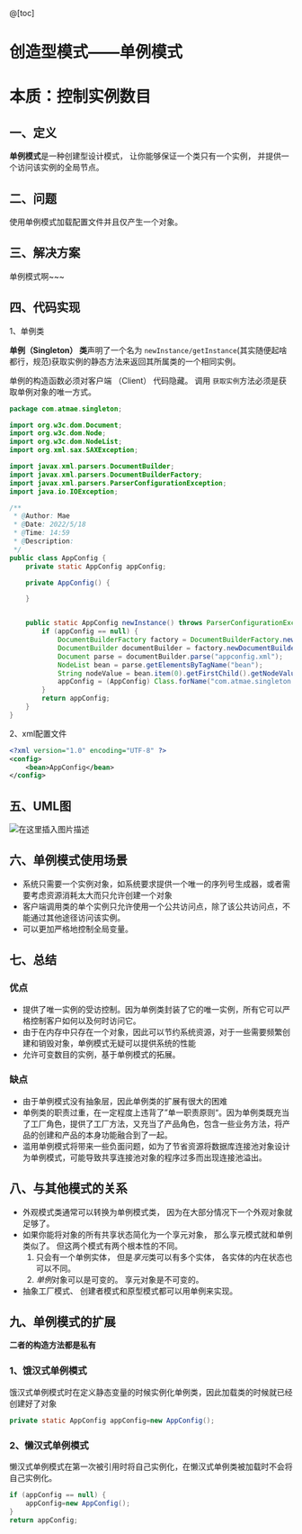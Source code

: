 @[toc]

# 创造型模式——单例模式
# 本质：控制实例数目
## 一、定义

**单例模式**是一种创建型设计模式， 让你能够保证一个类只有一个实例， 并提供一个访问该实例的全局节点。

## 二、问题

使用单例模式加载配置文件并且仅产生一个对象。

## 三、解决方案

单例模式啊~~~

## 四、代码实现

1、单例类

**单例（Singleton） 类**声明了一个名为 `new­Instance/getInstance`(其实随便起啥都行，规范)获取实例的静态方法来返回其所属类的一个相同实例。

单例的构造函数必须对客户端 （Client） 代码隐藏。 调用 `获取实例`方法必须是获取单例对象的唯一方式。

```java
package com.atmae.singleton;

import org.w3c.dom.Document;
import org.w3c.dom.Node;
import org.w3c.dom.NodeList;
import org.xml.sax.SAXException;

import javax.xml.parsers.DocumentBuilder;
import javax.xml.parsers.DocumentBuilderFactory;
import javax.xml.parsers.ParserConfigurationException;
import java.io.IOException;

/**
 * @Author: Mae
 * @Date: 2022/5/18
 * @Time: 14:59
 * @Description:
 */
public class AppConfig {
    private static AppConfig appConfig;

    private AppConfig() {

    }


    public static AppConfig newInstance() throws ParserConfigurationException, IOException, SAXException, ClassNotFoundException, InstantiationException, IllegalAccessException {
        if (appConfig == null) {
            DocumentBuilderFactory factory = DocumentBuilderFactory.newInstance();
            DocumentBuilder documentBuilder = factory.newDocumentBuilder();
            Document parse = documentBuilder.parse("appconfig.xml");
            NodeList bean = parse.getElementsByTagName("bean");
            String nodeValue = bean.item(0).getFirstChild().getNodeValue();
            appConfig = (AppConfig) Class.forName("com.atmae.singleton." + nodeValue).newInstance();
        }
        return appConfig;
    }
}
```

2、xml配置文件

```xml
<?xml version="1.0" encoding="UTF-8" ?>
<config>
    <bean>AppConfig</bean>
</config>
```

## 五、UML图

![在这里插入图片描述](https://img-blog.csdnimg.cn/a91853ef352e46d4943170c1e4bc48cf.png#pic_center)

## 六、单例模式使用场景

- 系统只需要一个实例对象，如系统要求提供一个唯一的序列号生成器，或者需要考虑资源消耗太大而只允许创建一个对象
- 客户端调用类的单个实例只允许使用一个公共访问点，除了该公共访问点，不能通过其他途径访问该实例。
-  可以更加严格地控制全局变量。

## 七、总结

### 优点

- 提供了唯一实例的受访控制。因为单例类封装了它的唯一实例，所有它可以严格控制客户如何以及何时访问它。
- 由于在内存中只存在一个对象，因此可以节约系统资源，对于一些需要频繁创建和销毁对象，单例模式无疑可以提供系统的性能
- 允许可变数目的实例，基于单例模式的拓展。

### 缺点

- 由于单例模式没有抽象层，因此单例类的扩展有很大的困难
- 单例类的职责过重，在一定程度上违背了”单一职责原则“。因为单例类既充当了工厂角色，提供了工厂方法，又充当了产品角色，包含一些业务方法，将产品的创建和产品的本身功能融合到了一起。
- 滥用单例模式将带来一些负面问题，如为了节省资源将数据库连接池对象设计为单例模式，可能导致共享连接池对象的程序过多而出现连接池溢出。

## 八、与其他模式的关系

- 外观模式类通常可以转换为单例模式类， 因为在大部分情况下一个外观对象就足够了。
- 如果你能将对象的所有共享状态简化为一个享元对象， 那么享元模式就和单例类似了。 但这两个模式有两个根本性的不同。
  1. 只会有一个单例实体， 但是*享元*类可以有多个实体， 各实体的内在状态也可以不同。
  2. *单例*对象可以是可变的。 享元对象是不可变的。
- 抽象工厂模式、 创建者模式和原型模式都可以用单例来实现。

## 九、单例模式的扩展

**二者的构造方法都是私有**
### 1、饿汉式单例模式

饿汉式单例模式时在定义静态变量的时候实例化单例类，因此加载类的时候就已经创建好了对象

```java
private static AppConfig appConfig=new AppConfig();
```

### 2、懒汉式单例模式

懒汉式单例模式在第一次被引用时将自己实例化，在懒汉式单例类被加载时不会将自己实例化。

```java
if (appConfig == null) {
    appConfig=new AppConfig();
}
return appConfig;
```
